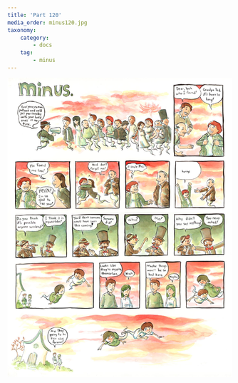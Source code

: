```yaml
---
title: 'Part 120'
media_order: minus120.jpg
taxonomy:
    category:
        - docs
    tag:
        - minus
---
```


![](minus120.jpg)